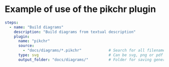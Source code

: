 [//]: <> (Documentação gerada com intmain_docmd)
# Example of use of the pikchr plugin

```yaml
steps:
  - name: "Build diagrams"
    description: "Build diagrams from textual description"
    plugin:
      name: "pikchr"
      source:
        - "docs/diagrams/*.pikchr"            # Search for all filename with pikchr extension
      type: svg                               # Can be svg, png or pdf
      output_folder: "docs/diagrams/"         # Folder for saving generated diagrams
```

